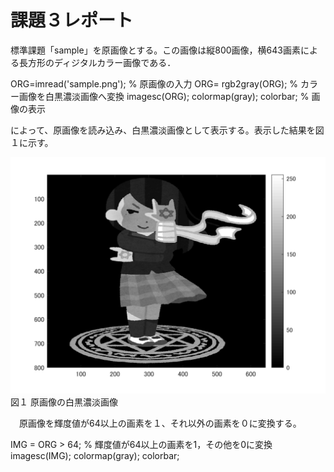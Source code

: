 # 課題３レポート

標準課題「sample」を原画像とする。この画像は縦800画像，横643画素による長方形のディジタルカラー画像である．

ORG=imread('sample.png'); % 原画像の入力
ORG= rgb2gray(ORG); % カラー画像を白黒濃淡画像へ変換
imagesc(ORG); colormap(gray); colorbar; % 画像の表示

によって、原画像を読み込み、白黒濃淡画像として表示する。表示した結果を図１に示す。

![原画像](https://github.com/YusukeHosozawa/lecture_image_processing/blob/master/image/kadai3_1.png)  
図１ 原画像の白黒濃淡画像

　原画像を輝度値が64以上の画素を１、それ以外の画素を０に変換する。
 
 IMG = ORG > 64; % 輝度値が64以上の画素を1，その他を0に変換
imagesc(IMG); colormap(gray); colorbar;
